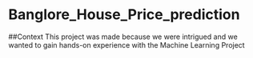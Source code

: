 # Banglore_House_Price_prediction

##Context
This project was made because we were intrigued and  we wanted  to  gain  hands-on  experience  with  the  Machine Learning Project
